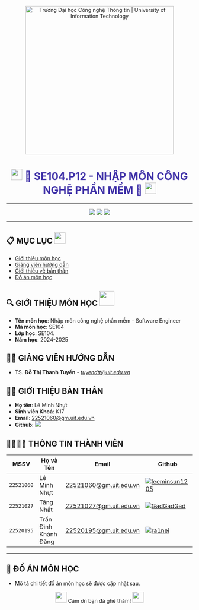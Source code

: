 <!-- Banner -->
<p align="center">
  <a href="https://www.uit.edu.vn/" title="Trường Đại học Công nghệ Thông tin" style="border: none;">
    <img src="https://i.imgur.com/WmMnSRt.png" alt="Trường Đại học Công nghệ Thông tin | University of Information Technology" width="400">
  </a>
</p>

<!-- Thêm hiệu ứng chuyển động dạng GIF -->
<h1 align="center" style="color: #4032A8;"><img src="https://media.giphy.com/media/hvRJCLFzcasrR4ia7z/giphy.gif" width="30"/> <b>📘 SE104.P12 - NHẬP MÔN CÔNG NGHỆ PHẦN MỀM 📘</b> <img src="https://media.giphy.com/media/hvRJCLFzcasrR4ia7z/giphy.gif" width="30"/></h1>

<hr>

<!-- Badge -->
<p align="center">
  <img src="https://img.shields.io/badge/Machine%20Learning-CS114-blueviolet?style=for-the-badge">
  <img src="https://img.shields.io/badge/UIT-2024--2025-lightblue?style=for-the-badge">
  <img src="https://img.shields.io/badge/Team-CS114%20Squad-green?style=for-the-badge">
</p>

<hr>

<!-- Mục lục với ảnh động -->
## 📋 MỤC LỤC <img src="https://media.giphy.com/media/Yl5aO3gdVfsQ0/giphy.gif" width="30"/>
- [Giới thiệu môn học](#gioithieumonhoc)
- [Giảng viên hướng dẫn](#giangvien)
- [Giới thiệu về bản thân](#banthan)
- [Đồ án môn học](#doan)

<!-- Giới thiệu môn học -->
## 🔍 GIỚI THIỆU MÔN HỌC <img src="https://media.giphy.com/media/3ohs4bsU38EF8DFMnu/giphy.gif" width="40"/>
<a name ='gioithieumonhoc'></a>

- **Tên môn học**: Nhập môn công nghệ phần mềm - Software Engineer
- **Mã môn học**: SE104
- **Lớp học**: SE104.
- **Năm học**: 2024-2025

<!-- Giảng viên -->
## 🧑‍🏫 GIẢNG VIÊN HƯỚNG DẪN
<a name="giangvien"></a>

- TS. **Đỗ Thị Thanh Tuyền** - *tuyendtt@uit.edu.vn*

<!-- Giới thiệu bản thân với nút GitHub có hiệu ứng hover -->
## 🧑‍💻 GIỚI THIỆU BẢN THÂN
<a name="banthan"></a>

- **Họ tên**: Lê Minh Nhựt
- **Sinh viên Khoá**: K17
- **Email**: 22521060@gm.uit.edu.vn
- **Github**: <a href="https://github.com/leeminsun1205" target="_blank"><img src="https://img.shields.io/badge/leeminsun1205-%2324292f.svg?style=flat-square&logo=github" onmouseover="this.style.transform='scale(1.2)'" onmouseout="this.style.transform='scale(1)'"></a>

<!-- Thông tin thành viên với hiệu ứng hover -->
## 👨‍👩‍👧‍👦 THÔNG TIN THÀNH VIÊN

| MSSV       | Họ và Tên          | Email                   | Github                                                                                                                      |
| ---------- | ------------------ | ----------------------- | --------------------------------------------------------------------------------------------------------------------------- |
| `22521060` | Lê Minh Nhựt        | 22521060@gm.uit.edu.vn   | [![leeminsun1205](https://img.shields.io/badge/leeminsun1205-%2324292f.svg?style=flat-square&logo=github)](https://github.com/leeminsun1205) |
| `22521027` | Tăng Nhất           | 22521027@gm.uit.edu.vn   | [![GadGadGad](https://img.shields.io/badge/GadGadGad-%2324292f.svg?style=flat-square&logo=github)](https://github.com/GadGadGad) |
| `22520195` | Trần Đình Khánh Đăng | 22520195@gm.uit.edu.vn   | [![ra1nei](https://img.shields.io/badge/ra1nei-%2324292f.svg?style=flat-square&logo=github)](https://github.com/ra1nei) |

<hr>

<!-- Đồ án môn học -->
## 🎯 ĐỒ ÁN MÔN HỌC
<a name="doan"></a>
- Mô tả chi tiết đồ án môn học sẽ được cập nhật sau.

<!-- Footer với GIF -->
<p align="center">
  <img src="https://media.giphy.com/media/3oEjHGrVGrqgFFknfO/giphy.gif" width="30"/> Cảm ơn bạn đã ghé thăm! <img src="https://media.giphy.com/media/3oEjHGrVGrqgFFknfO/giphy.gif" width="30"/>
</p>
